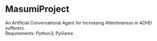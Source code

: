 # MasumiProject
An Artificial Conversational Agent for Increasing Attentiveness in ADHD sufferers. <br />
Requirements: Python3, PyGame
